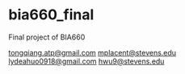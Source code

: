 bia660_final
============

Final project of BIA660

tongqiang.atp@gmail.com
mplacent@stevens.edu
lydeahuo0918@gmail.com
hwu9@stevens.edu
